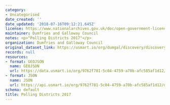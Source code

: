 ```yaml
---
category:
- Uncategorised
date_created: ''
date_updated: '2018-07-16T09:12:21.645Z'
license: https://www.nationalarchives.gov.uk/doc/open-government-licence/version/3/
maintainer: Dumfries and Galloway Council
notes: <p>"Polling Districts 2017"</p>
organization: Dumfries and Galloway Council
original_dataset_link: https://usmart.io/org/dumgal/discovery/discovery-view-detail/9414517b-2fcd-47f7-b8eb-8659122454cc
records: null
resources:
- format: GEOJSON
  name: GEOJSON
  url: https://data.usmart.io/org/9762f781-5c04-4759-a70b-afc585af1d12/resource?resourceGUID=78ba2d5f-a0ef-41fd-8d9b-8ea4ec22c182
- format: JSON
  name: JSON
  url: https://api.usmart.io/org/9762f781-5c04-4759-a70b-afc585af1d12/df4ef60a-7ca3-43b8-b433-afd3815f2d04/1/urql
schema: default
title: Polling Districts 2017
---
```


